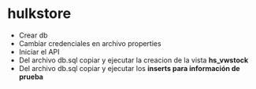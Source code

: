# hulkstore
- Crear db
- Cambiar credenciales en archivo properties
- Iniciar el API
- Del archivo db.sql copiar y ejecutar la creacion de la vista **hs_vwstock**
- Del archivo db.sql copiar y ejecutar los **inserts para información de prueba**
